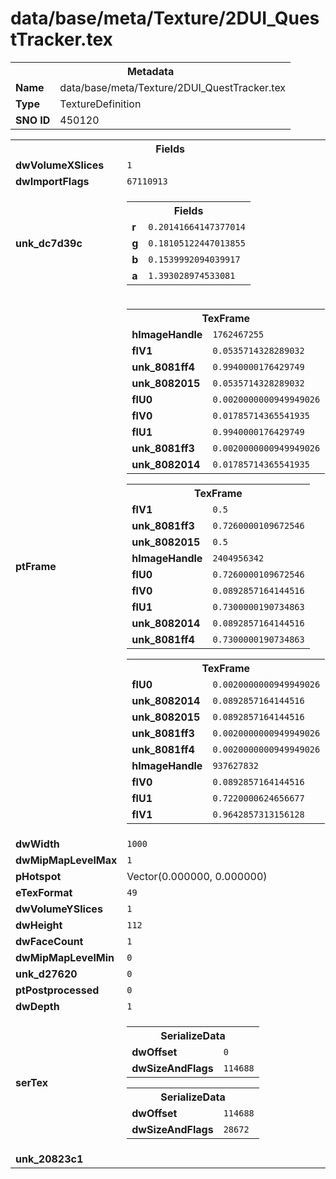 <h1>data/base/meta/Texture/2DUI_QuestTracker.tex</h1><table><tr><th colspan="100%">Metadata</th></tr><tr><td><b>Name</b></td><td>data/base/meta/Texture/2DUI_QuestTracker.tex</td></tr><tr><td><b>Type</b></td><td>TextureDefinition</td></tr><tr><td><b>SNO ID</b></td><td>450120</td></tr></table>

<table><tr><th colspan="100%">Fields</th></tr><tr><td><b>dwVolumeXSlices</b></td><td><code>1</code></td></tr><tr><td><b>dwImportFlags</b></td><td><code>67110913</code></td></tr><tr><td><b>unk_dc7d39c</b></td><td><table><tr><th colspan="100%">Fields</th></tr><tr><td><b>r</b></td><td><code>0.20141664147377014</code></td></tr><tr><td><b>g</b></td><td><code>0.18105122447013855</code></td></tr><tr><td><b>b</b></td><td><code>0.1539992094039917</code></td></tr><tr><td><b>a</b></td><td><code>1.393028974533081</code></td></tr></table>

</td></tr><tr><td><b>ptFrame</b></td><td><table><tr><th colspan="100%">TexFrame</th></tr><tr><td><b>hImageHandle</b></td><td><code>1762467255</code></td></tr><tr><td><b>flV1</b></td><td><code>0.0535714328289032</code></td></tr><tr><td><b>unk_8081ff4</b></td><td><code>0.9940000176429749</code></td></tr><tr><td><b>unk_8082015</b></td><td><code>0.0535714328289032</code></td></tr><tr><td><b>flU0</b></td><td><code>0.0020000000949949026</code></td></tr><tr><td><b>flV0</b></td><td><code>0.01785714365541935</code></td></tr><tr><td><b>flU1</b></td><td><code>0.9940000176429749</code></td></tr><tr><td><b>unk_8081ff3</b></td><td><code>0.0020000000949949026</code></td></tr><tr><td><b>unk_8082014</b></td><td><code>0.01785714365541935</code></td></tr></table>


<table><tr><th colspan="100%">TexFrame</th></tr><tr><td><b>flV1</b></td><td><code>0.5</code></td></tr><tr><td><b>unk_8081ff3</b></td><td><code>0.7260000109672546</code></td></tr><tr><td><b>unk_8082015</b></td><td><code>0.5</code></td></tr><tr><td><b>hImageHandle</b></td><td><code>2404956342</code></td></tr><tr><td><b>flU0</b></td><td><code>0.7260000109672546</code></td></tr><tr><td><b>flV0</b></td><td><code>0.0892857164144516</code></td></tr><tr><td><b>flU1</b></td><td><code>0.7300000190734863</code></td></tr><tr><td><b>unk_8082014</b></td><td><code>0.0892857164144516</code></td></tr><tr><td><b>unk_8081ff4</b></td><td><code>0.7300000190734863</code></td></tr></table>


<table><tr><th colspan="100%">TexFrame</th></tr><tr><td><b>flU0</b></td><td><code>0.0020000000949949026</code></td></tr><tr><td><b>unk_8082014</b></td><td><code>0.0892857164144516</code></td></tr><tr><td><b>unk_8082015</b></td><td><code>0.0892857164144516</code></td></tr><tr><td><b>unk_8081ff3</b></td><td><code>0.0020000000949949026</code></td></tr><tr><td><b>unk_8081ff4</b></td><td><code>0.0020000000949949026</code></td></tr><tr><td><b>hImageHandle</b></td><td><code>937627832</code></td></tr><tr><td><b>flV0</b></td><td><code>0.0892857164144516</code></td></tr><tr><td><b>flU1</b></td><td><code>0.7220000624656677</code></td></tr><tr><td><b>flV1</b></td><td><code>0.9642857313156128</code></td></tr></table>


</td></tr><tr><td><b>dwWidth</b></td><td><code>1000</code></td></tr><tr><td><b>dwMipMapLevelMax</b></td><td><code>1</code></td></tr><tr><td><b>pHotspot</b></td><td>Vector(0.000000, 0.000000)</td></tr><tr><td><b>eTexFormat</b></td><td><code>49</code></td></tr><tr><td><b>dwVolumeYSlices</b></td><td><code>1</code></td></tr><tr><td><b>dwHeight</b></td><td><code>112</code></td></tr><tr><td><b>dwFaceCount</b></td><td><code>1</code></td></tr><tr><td><b>dwMipMapLevelMin</b></td><td><code>0</code></td></tr><tr><td><b>unk_d27620</b></td><td><code>0</code></td></tr><tr><td><b>ptPostprocessed</b></td><td><code>0</code></td></tr><tr><td><b>dwDepth</b></td><td><code>1</code></td></tr><tr><td><b>serTex</b></td><td><table><tr><th colspan="100%">SerializeData</th></tr><tr><td><b>dwOffset</b></td><td><code>0</code></td></tr><tr><td><b>dwSizeAndFlags</b></td><td><code>114688</code></td></tr></table>


<table><tr><th colspan="100%">SerializeData</th></tr><tr><td><b>dwOffset</b></td><td><code>114688</code></td></tr><tr><td><b>dwSizeAndFlags</b></td><td><code>28672</code></td></tr></table>


</td></tr><tr><td><b>unk_20823c1</b></td><td></td></tr></table>

